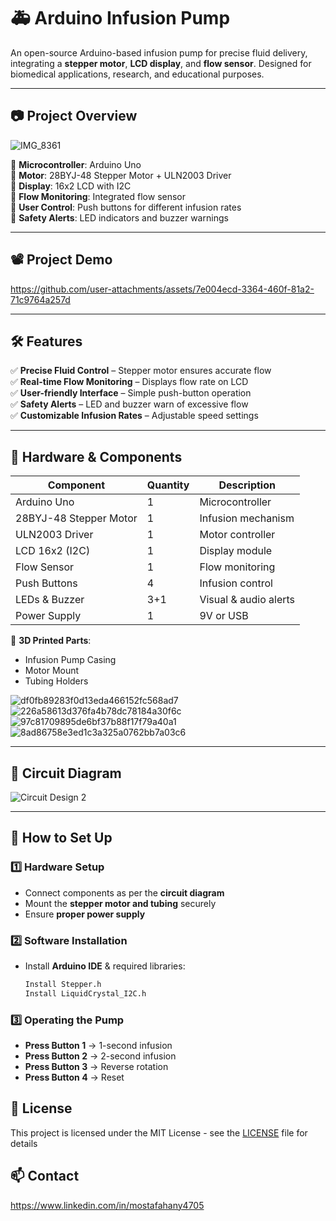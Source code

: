 # 🚑 Arduino Infusion Pump  

An open-source Arduino-based infusion pump for precise fluid delivery, integrating a **stepper motor**, **LCD display**, and **flow sensor**. Designed for biomedical applications, research, and educational purposes.  

---

## 📷 Project Overview  

![IMG_8361](https://github.com/user-attachments/assets/48783540-c604-41ca-bb96-330f708dba96)


🔹 **Microcontroller**: Arduino Uno  
🔹 **Motor**: 28BYJ-48 Stepper Motor + ULN2003 Driver  
🔹 **Display**: 16x2 LCD with I2C  
🔹 **Flow Monitoring**: Integrated flow sensor  
🔹 **User Control**: Push buttons for different infusion rates  
🔹 **Safety Alerts**: LED indicators and buzzer warnings  

---

## 📽️ Project Demo  

https://github.com/user-attachments/assets/7e004ecd-3364-460f-81a2-71c9764a257d


---

## 🛠️ Features  

✅ **Precise Fluid Control** – Stepper motor ensures accurate flow  
✅ **Real-time Flow Monitoring** – Displays flow rate on LCD  
✅ **User-friendly Interface** – Simple push-button operation  
✅ **Safety Alerts** – LED and buzzer warn of excessive flow  
✅ **Customizable Infusion Rates** – Adjustable speed settings  

---

## 🔩 Hardware & Components  

| Component         | Quantity | Description |
|------------------|---------|------------|
| Arduino Uno      | 1       | Microcontroller |
| 28BYJ-48 Stepper Motor | 1 | Infusion mechanism |
| ULN2003 Driver   | 1       | Motor controller |
| LCD 16x2 (I2C)   | 1       | Display module |
| Flow Sensor      | 1       | Flow monitoring |
| Push Buttons     | 4       | Infusion control |
| LEDs & Buzzer    | 3+1     | Visual & audio alerts |
| Power Supply     | 1       | 9V or USB |

📌 **3D Printed Parts**:  
- Infusion Pump Casing  
- Motor Mount  
- Tubing Holders  

![df0fb89283f0d13eda466152fc568ad7](https://github.com/user-attachments/assets/77fe1b9e-8413-4d7d-9731-567f2c44fa22)
![226a58613d376fa4b78dc78184a30f6c](https://github.com/user-attachments/assets/830a8e73-6864-48cf-8ae6-7e384dbf11cb)
![97c81709895de6bf37b88f17f79a40a1](https://github.com/user-attachments/assets/f73e4201-80be-4a38-8440-1d1437cd53eb)
![8ad86758e3ed1c3a325a0762bb7a03c6](https://github.com/user-attachments/assets/20515fba-fa86-4ba8-970d-d0d453ad47a5)


---

## 🔌 Circuit Diagram  

![Circuit Design 2](https://github.com/user-attachments/assets/0a020810-ebf5-48b9-97df-891d326d2dcd)

---

## 🚀 How to Set Up  

### **1️⃣ Hardware Setup**  
- Connect components as per the **circuit diagram**  
- Mount the **stepper motor and tubing** securely  
- Ensure **proper power supply**  

### **2️⃣ Software Installation**  
- Install **Arduino IDE** & required libraries:  
  ```bash
  Install Stepper.h
  Install LiquidCrystal_I2C.h

### **3️⃣ Operating the Pump**  
- **Press Button 1** → 1-second infusion  
- **Press Button 2** → 2-second infusion  
- **Press Button 3** → Reverse rotation  
- **Press Button 4** → Reset  

## 📝 License
This project is licensed under the MIT License - see the [LICENSE](https://github.com/Jiro75/Arduino-Syringe-Pump/blob/d157131107d740b656c6f51316fde9a07803735c/LICENSE) file for details

## 📫 Contact
https://www.linkedin.com/in/mostafahany4705
